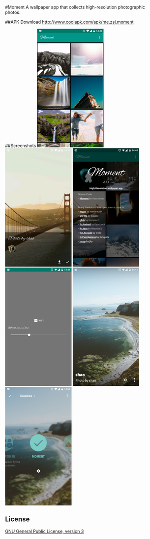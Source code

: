 #Moment
A wallpaper app that collects high-resolution photographic photos.

##APK Download
http://www.coolapk.com/apk/me.zsj.moment

##Screenshots
<img src="screenshots/Screenshot_20170225-144026.png" width="216" height="384">
<img src="screenshots/Screenshot_20170225-144040.png" width="216" height="384">
<img src="screenshots/Screenshot_20170225-144048.png" width="216" height="384">
<img src="screenshots/Screenshot_20170225-144105.png" width="216" height="384">
<img src="screenshots/Screenshot_20170225-144126.png" width="216" height="384">
<img src="screenshots/Screenshot_20170225-145014.png" width="216" height="384">


## License

[GNU General Public License, version 3](LICENSE)
